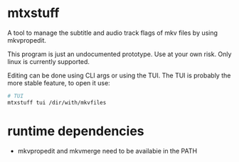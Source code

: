 # mtxstuff
A tool to manage the subtitle and audio track flags of mkv files by using mkvpropedit.

This program is just an undocumented prototype. Use at your own risk.
Only linux is currently supported.

Editing can be done using CLI args or using the TUI.
The TUI is probably the more stable feature, to open it use:

```bash
# TUI
mtxstuff tui /dir/with/mkvfiles
```
# runtime dependencies
- mkvpropedit and mkvmerge need to be availabie in the PATH